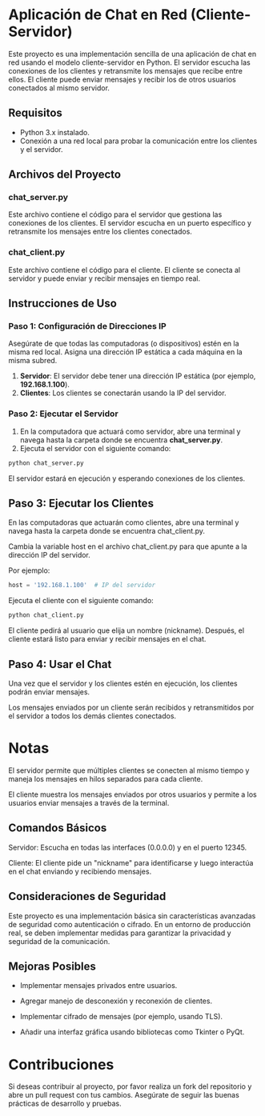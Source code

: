# Aplicación de Chat en Red (Cliente-Servidor)

Este proyecto es una implementación sencilla de una aplicación de chat en red usando el modelo cliente-servidor en Python. El servidor escucha las conexiones de los clientes y retransmite los mensajes que recibe entre ellos. El cliente puede enviar mensajes y recibir los de otros usuarios conectados al mismo servidor.

## Requisitos

- Python 3.x instalado.
- Conexión a una red local para probar la comunicación entre los clientes y el servidor.

## Archivos del Proyecto

### **chat_server.py**

Este archivo contiene el código para el servidor que gestiona las conexiones de los clientes. El servidor escucha en un puerto específico y retransmite los mensajes entre los clientes conectados.

### **chat_client.py**

Este archivo contiene el código para el cliente. El cliente se conecta al servidor y puede enviar y recibir mensajes en tiempo real.

## Instrucciones de Uso

### Paso 1: Configuración de Direcciones IP

Asegúrate de que todas las computadoras (o dispositivos) estén en la misma red local. Asigna una dirección IP estática a cada máquina en la misma subred.

1. **Servidor**: El servidor debe tener una dirección IP estática (por ejemplo, **192.168.1.100**).
2. **Clientes**: Los clientes se conectarán usando la IP del servidor.

### Paso 2: Ejecutar el Servidor

1. En la computadora que actuará como servidor, abre una terminal y navega hasta la carpeta donde se encuentra **chat_server.py**.
2. Ejecuta el servidor con el siguiente comando:

```bash
python chat_server.py
```
El servidor estará en ejecución y esperando conexiones de los clientes.

## Paso 3: Ejecutar los Clientes

En las computadoras que actuarán como clientes, abre una terminal y navega hasta la carpeta donde se encuentra chat_client.py.

Cambia la variable host en el archivo chat_client.py para que apunte a la dirección 
IP del servidor. 

Por ejemplo:

```python
host = '192.168.1.100'  # IP del servidor
```
Ejecuta el cliente con el siguiente comando:

```bash
python chat_client.py
```
El cliente pedirá al usuario que elija un nombre (nickname). Después, el cliente estará listo para enviar y recibir mensajes en el chat.

## Paso 4: Usar el Chat

Una vez que el servidor y los clientes estén en ejecución, los clientes podrán enviar mensajes.

Los mensajes enviados por un cliente serán recibidos y retransmitidos por el servidor a todos los demás clientes conectados.

# Notas

El servidor permite que múltiples clientes se conecten al mismo tiempo y maneja los mensajes en hilos separados para cada cliente.

El cliente muestra los mensajes enviados por otros usuarios y permite a los usuarios enviar mensajes a través de la terminal.


## Comandos Básicos

Servidor: Escucha en todas las interfaces (0.0.0.0) y en el puerto 12345.

Cliente: El cliente pide un "nickname" para identificarse y luego interactúa en el chat enviando y recibiendo mensajes.

## Consideraciones de Seguridad

Este proyecto es una implementación básica sin características avanzadas de seguridad como autenticación o cifrado. En un entorno de producción real, se deben implementar medidas para garantizar la privacidad y seguridad de la comunicación.

## Mejoras Posibles

- Implementar mensajes privados entre usuarios.

- Agregar manejo de desconexión y reconexión de clientes.

- Implementar cifrado de mensajes (por ejemplo, usando TLS).

- Añadir una interfaz gráfica usando bibliotecas como Tkinter o PyQt.

# Contribuciones

Si deseas contribuir al proyecto, por favor realiza un fork del repositorio y abre un pull request con tus cambios. Asegúrate de seguir las buenas prácticas de desarrollo y pruebas.